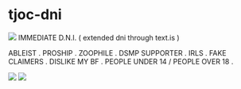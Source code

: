 # tjoc-dni

<img src="https://64.media.tumblr.com/225fbdb4e0a4c95f2ba59153dfa0adc8/43759cd774a96f41-4f/s400x600/b81ad04ac7d51b61d9190f8eb96b0a85cec1be3d.gifv"/> 
IMMEDIATE D.N.I. ( extended dni through text.is )

ABLEIST . PROSHIP . ZOOPHILE . DSMP SUPPORTER . IRLS . FAKE CLAIMERS . DISLIKE MY BF . PEOPLE UNDER 14 / PEOPLE OVER 18 .

<img src="https://64.media.tumblr.com/225fbdb4e0a4c95f2ba59153dfa0adc8/43759cd774a96f41-4f/s400x600/b81ad04ac7d51b61d9190f8eb96b0a85cec1be3d.gifv"/>

<img src="https://64.media.tumblr.com/8071a9b33de3c9e602cb2ce6b74c2fd0/9daa2b1de0d3177b-91/s400x600/ed0d7f9efac4a67afe8fad4d408f9d8e6c1882be.gifv"/>
